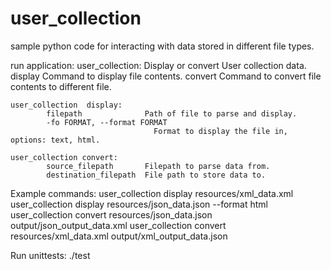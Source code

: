 # user_collection
sample python code for interacting with data stored in different file types.

run application:
	user_collection:
		Display or convert User collection data.
		    display          Command to display file contents.
		    convert          Command to convert file contents to different file.

	user_collection  display:
			filepath              Path of file to parse and display.
			-fo FORMAT, --format FORMAT
			                        Format to display the file in, options: text, html.
		                        
	user_collection convert:
			source_filepath       Filepath to parse data from.
			destination_filepath  File path to store data to.
			

Example commands:
	user_collection display resources/xml_data.xml
	user_collection display resources/json_data.json --format html
	user_collection convert resources/json_data.json output/json_output_data.xml 
	user_collection convert resources/xml_data.xml output/xml_output_data.json 
	
Run unittests:
	./test

